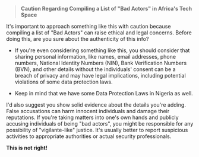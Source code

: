 > **Caution Regarding Compiling a List of "Bad Actors" in Africa's Tech Space**

It's important to approach something like this with caution because compiling a list of "Bad Actors" can raise ethical and legal concerns. Before doing this, are you sure about the authenticity of this info?

- If you're even considering something like this, you should consider that sharing personal information, like names, email addresses, phone numbers, National Identity Numbers (NIN), Bank Verification Numbers (BVN), and other details without the individuals' consent can be a breach of privacy and may have legal implications, including potential violations of some data protection laws.

- Keep in mind that we have some Data Protection Laws in Nigeria as well.

I'd also suggest you show solid evidence about the details you're adding. False accusations can harm innocent individuals and damage their reputations. If you're taking matters into one's own hands and publicly accusing individuals of being "bad actors", you might be responsible for any possibility of "vigilante-like" justice. It's usually better to report suspicious activities to appropriate authorities or actual security professionals.

**This is not right!**
